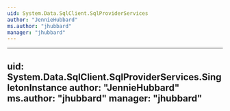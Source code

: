```yaml
---
uid: System.Data.SqlClient.SqlProviderServices
author: "JennieHubbard"
ms.author: "jhubbard"
manager: "jhubbard"
---
```


---
uid: System.Data.SqlClient.SqlProviderServices.SingletonInstance
author: "JennieHubbard"
ms.author: "jhubbard"
manager: "jhubbard"
---
